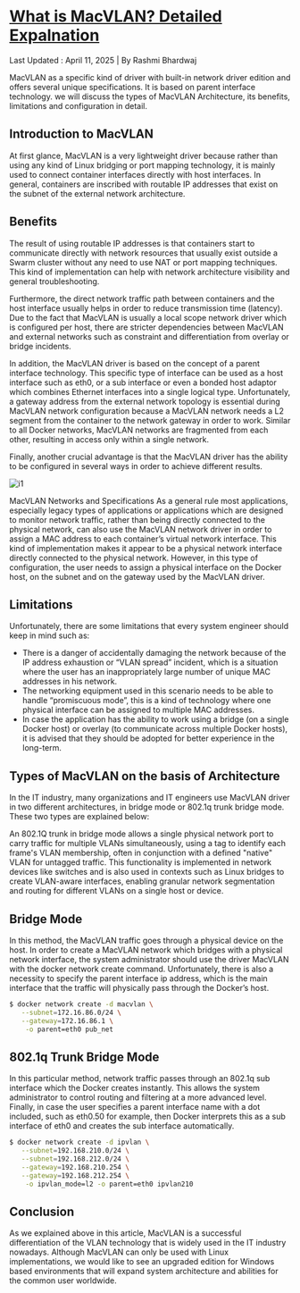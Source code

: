 # **[What is MacVLAN? Detailed Expalnation](https://ipwithease.com/what-is-macvlan/)**

Last Updated : April 11, 2025 | By Rashmi Bhardwaj

MacVLAN as a specific kind of driver with built-in network driver edition and offers several unique specifications. It is based on parent interface technology. we will discuss the types of MacVLAN Architecture, its benefits, limitations and configuration in detail.

## Introduction to MacVLAN

At first glance, MacVLAN is a very lightweight driver because rather than using any kind of Linux bridging or port mapping technology, it is mainly used to connect container interfaces directly with host interfaces. In general, containers are inscribed with routable IP addresses that exist on the subnet of the external network architecture.

## Benefits

The result of using routable IP addresses is that containers start to communicate directly with network resources that usually exist outside a Swarm cluster without any need to use NAT or port mapping techniques. This kind of implementation can help with network architecture visibility and general troubleshooting.

Furthermore, the direct network traffic path between containers and the host interface usually helps in order to reduce transmission time (latency). Due to the fact that MacVLAN is usually a local scope network driver which is configured per host, there are stricter dependencies between MacVLAN and external networks such as constraint and differentiation from overlay or bridge incidents.

In addition, the MacVLAN driver is based on the concept of a parent interface technology. This specific type of interface can be used as a host interface such as eth0, or a sub interface or even a bonded host adaptor which combines Ethernet interfaces into a single logical type. Unfortunately, a gateway address from the external network topology is essential during MacVLAN network configuration because a MacVLAN network needs a L2 segment from the container to the network gateway in order to work. Similar to all Docker networks, MacVLAN networks are fragmented from each other, resulting in access only within a single network.

Finally, another crucial advantage is that the MacVLAN driver has the ability to be configured in several ways in order to achieve different results.

![i1](https://ipwithease.com/wp-content/uploads/2021/09/MACVLAN-DP.jpg.webp)

MacVLAN Networks and Specifications
As a general rule most applications, especially legacy types of applications or applications which are designed to monitor network traffic, rather than being directly connected to the physical network, can also use the MacVLAN network driver in order to assign a MAC address to each container’s virtual network interface. This kind of implementation makes it appear to be a physical network interface directly connected to the physical network. However, in this type of configuration, the user needs to assign a physical interface on the Docker host, on the subnet and on the gateway used by the MacVLAN driver.

## Limitations

Unfortunately, there are some limitations that every system engineer should keep in mind such as:

- There is a danger of accidentally damaging the network because of the IP address exhaustion or “VLAN spread” incident, which is a situation where the user has an inappropriately large number of unique MAC addresses in his network.
- The networking equipment used in this scenario needs to be able to handle “promiscuous mode”, this is a kind of technology where one physical interface can be assigned to multiple MAC addresses.
- In case the application has the ability to work using a bridge (on a single Docker host) or overlay (to communicate across multiple Docker hosts), it is advised that they should be adopted for better experience in the long-term.

## Types of MacVLAN on the basis of Architecture

In the IT industry, many organizations and IT engineers use MacVLAN driver in two different architectures, in bridge mode or 802.1q trunk bridge mode. These two types are explained below:

An 802.1Q trunk in bridge mode allows a single physical network port to carry traffic for multiple VLANs simultaneously, using a tag to identify each frame's VLAN membership, often in conjunction with a defined "native" VLAN for untagged traffic. This functionality is implemented in network devices like switches and is also used in contexts such as Linux bridges to create VLAN-aware interfaces, enabling granular network segmentation and routing for different VLANs on a single host or device.

## Bridge Mode

In this method, the MacVLAN traffic goes through a physical device on the host. In order to create a MacVLAN network which bridges with a physical network interface, the system administrator should use the driver MacVLAN with the docker network create command. Unfortunately, there is also a necessity to specify the parent interface ip address, which is the main interface that the traffic will physically pass through the Docker’s host.

```bash
$ docker network create -d macvlan \
   --subnet=172.16.86.0/24 \
   --gateway=172.16.86.1 \
    -o parent=eth0 pub_net
```

## 802.1q Trunk Bridge Mode

In this particular method, network traffic passes through an 802.1q sub interface which the Docker creates instantly. This allows the system administrator to control routing and filtering at a more advanced level. Finally, in case the user specifies a parent interface name with a dot included, such as eth0.50 for example, then Docker interprets this as a sub interface of eth0 and creates the sub interface automatically.

```bash
$ docker network create -d ipvlan \
   --subnet=192.168.210.0/24 \
   --subnet=192.168.212.0/24 \
   --gateway=192.168.210.254 \
   --gateway=192.168.212.254 \
    -o ipvlan_mode=l2 -o parent=eth0 ipvlan210
```

## Conclusion

As we explained above in this article, MacVLAN is a successful differentiation of the VLAN technology that is widely used in the IT industry nowadays. Although MacVLAN can only be used with Linux implementations, we would like to see an upgraded edition for Windows based environments that will expand system architecture and abilities for the common user worldwide.
